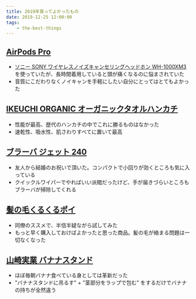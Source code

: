 ```yaml
---
title: 2019年買ってよかったもの
date: 2019-12-25 12:00:00
tags:
    - the-best-things
---
```


## [AirPods Pro](https://amzn.to/37fOreW)
- [ソニー SONY ワイヤレスノイズキャンセリングヘッドホン WH-1000XM3](https://amzn.to/2Zr31hj) を使っていたが、長時間着用していると頭が痛くなるのに悩まされていた
- 音質にこだわりなくノイキャンを手軽にしたい自分にとってはとてもよかった

## [IKEUCHI ORGANIC オーガニックタオルハンカチ](https://www.ikeuchi.org/c/fashion/gr23/gd93)
- 性能が最高、歴代のハンカチの中でこれに勝るものはなかった
- 速乾性、吸水性、肌さわりすべてに置いて最高

## [ブラーバ ジェット 240](https://amzn.to/2QoNWbN)
- 友人から結婚のお祝いで頂いた。コンパクトで小回りが効くところも気に入っている
- クイックルワイパーでやればいい派閥だったけど、手が届きづらいところもブラーバが掃除してくれる

## [髪の毛くるくるポイ](https://amzn.to/37e3xlj)
- 同僚のススメで、半信半疑ながら試してみた
- もっと早く購入しておけばよかったと思った商品。髪の毛が絡まる問題は一切なくなった

## [山崎実業 バナナスタンド](https://amzn.to/2snXYSB)
- ほぼ毎朝バナナ食べている身としては革新だった
- "バナナスタンドに吊るす" + "茎部分をラップで包む" をするだけでバナナの持ちが全然違う 
